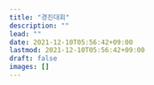 ```yaml
---
title: "경진대회"
description: ""
lead: ""
date: 2021-12-10T05:56:42+09:00
lastmod: 2021-12-10T05:56:42+09:00
draft: false
images: []
---
```

